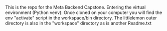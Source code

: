 This is the repo for the Meta Backend Capstone. 
Entering the virtual environment (Python venv): Once cloned on your computer you will find the env "activate" script in the workspace/bin directory.
The littlelemon outer directory is also in the "workspace" directory as is another Readme.txt
